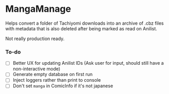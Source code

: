 # MangaManage

Helps convert a folder of Tachiyomi downloads into an archive of .cbz files with metadata that is also deleted after being marked as read on Anilist.

Not really production ready.

### To-do

- [ ] Better UX for updating Anilist IDs (Ask user for input, should still have a non-interactive mode)
- [ ] Generate empty database on first run
- [ ] Inject loggers rather than print to console
- [ ] Don't set `manga` in ComicInfo if it's not japanese

